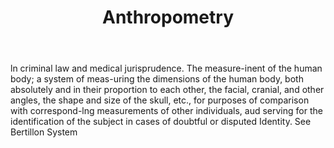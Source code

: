 ---
title: Anthropometry
letter: A
permalink: "/definitions/anthropometry.html"
body: ln criminal law and medical jurisprudence. The measure-inent of the human body;
  a system of meas-uring the dimensions of the human body, both absolutely and in
  their proportion to each other, the facial, cranial, and other angles, the shape
  and size of the skull, etc., for purposes of comparison with correspond-lng measurements
  of other individuals, aud serving for the identification of the subject in cases
  of doubtful or disputed Identity. See Bertillon System
published_at: '2018-07-07'
source: Black's Law Dictionary
layout: post
---